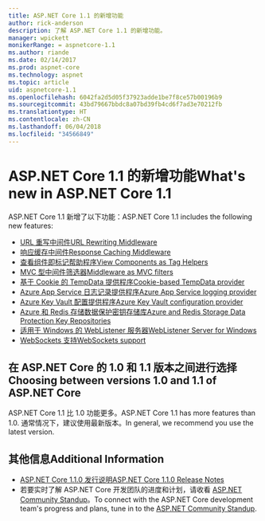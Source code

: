 ```yaml
---
title: ASP.NET Core 1.1 的新增功能
author: rick-anderson
description: 了解 ASP.NET Core 1.1 的新增功能。
manager: wpickett
monikerRange: = aspnetcore-1.1
ms.author: riande
ms.date: 02/14/2017
ms.prod: aspnet-core
ms.technology: aspnet
ms.topic: article
uid: aspnetcore-1.1
ms.openlocfilehash: 6042fa2d5d05f37923adde1be7f8ce57b00196b9
ms.sourcegitcommit: 43bd79667bbdc8a07bd39fb4cd6f7ad3e70212fb
ms.translationtype: HT
ms.contentlocale: zh-CN
ms.lasthandoff: 06/04/2018
ms.locfileid: "34566849"
---
```

# <a name="whats-new-in-aspnet-core-11"></a><span data-ttu-id="fac11-103">ASP.NET Core 1.1 的新增功能</span><span class="sxs-lookup"><span data-stu-id="fac11-103">What's new in ASP.NET Core 1.1</span></span>

<span data-ttu-id="fac11-104">ASP.NET Core 1.1 新增了以下功能：</span><span class="sxs-lookup"><span data-stu-id="fac11-104">ASP.NET Core 1.1 includes the following new features:</span></span>

- [<span data-ttu-id="fac11-105">URL 重写中间件</span><span class="sxs-lookup"><span data-stu-id="fac11-105">URL Rewriting Middleware</span></span>](xref:fundamentals/url-rewriting)
- [<span data-ttu-id="fac11-106">响应缓存中间件</span><span class="sxs-lookup"><span data-stu-id="fac11-106">Response Caching Middleware</span></span>](xref:performance/caching/middleware)
- [<span data-ttu-id="fac11-107">查看组件即标记帮助程序</span><span class="sxs-lookup"><span data-stu-id="fac11-107">View Components as Tag Helpers</span></span>](xref:mvc/views/view-components#invoking-a-view-component-as-a-tag-helper)
- [<span data-ttu-id="fac11-108">MVC 型中间件筛选器</span><span class="sxs-lookup"><span data-stu-id="fac11-108">Middleware as MVC filters</span></span>](xref:mvc/controllers/filters#using-middleware-in-the-filter-pipeline)
- [<span data-ttu-id="fac11-109">基于 Cookie 的 TempData 提供程序</span><span class="sxs-lookup"><span data-stu-id="fac11-109">Cookie-based TempData provider</span></span>](xref:fundamentals/app-state#tempdata)
- [<span data-ttu-id="fac11-110">Azure App Service 日志记录提供程序</span><span class="sxs-lookup"><span data-stu-id="fac11-110">Azure App Service logging provider</span></span>](xref:fundamentals/logging/index#azure-app-service-provider)
- [<span data-ttu-id="fac11-111">Azure Key Vault 配置提供程序</span><span class="sxs-lookup"><span data-stu-id="fac11-111">Azure Key Vault configuration provider</span></span>](xref:security/key-vault-configuration)
- [<span data-ttu-id="fac11-112">Azure 和 Redis 存储数据保护密钥存储库</span><span class="sxs-lookup"><span data-stu-id="fac11-112">Azure and Redis Storage Data Protection Key Repositories</span></span>](xref:security/data-protection/implementation/key-storage-providers#azure-and-redis)
- [<span data-ttu-id="fac11-113">适用于 Windows 的 WebListener 服务器</span><span class="sxs-lookup"><span data-stu-id="fac11-113">WebListener Server for Windows</span></span>](xref:fundamentals/servers/weblistener)
- [<span data-ttu-id="fac11-114">WebSockets 支持</span><span class="sxs-lookup"><span data-stu-id="fac11-114">WebSockets support</span></span>](xref:fundamentals/websockets)

## <a name="choosing-between-versions-10-and-11-of-aspnet-core"></a><span data-ttu-id="fac11-115">在 ASP.NET Core 的 1.0 和 1.1 版本之间进行选择</span><span class="sxs-lookup"><span data-stu-id="fac11-115">Choosing between versions 1.0 and 1.1 of ASP.NET Core</span></span>

<span data-ttu-id="fac11-116">ASP.NET Core 1.1 比 1.0 功能更多。</span><span class="sxs-lookup"><span data-stu-id="fac11-116">ASP.NET Core 1.1 has more features than 1.0.</span></span> <span data-ttu-id="fac11-117">通常情况下，建议使用最新版本。</span><span class="sxs-lookup"><span data-stu-id="fac11-117">In general, we recommend you use the latest version.</span></span>

## <a name="additional-information"></a><span data-ttu-id="fac11-118">其他信息</span><span class="sxs-lookup"><span data-stu-id="fac11-118">Additional Information</span></span>

- [<span data-ttu-id="fac11-119">ASP.NET Core 1.1.0 发行说明</span><span class="sxs-lookup"><span data-stu-id="fac11-119">ASP.NET Core 1.1.0 Release Notes</span></span>](https://github.com/aspnet/Home/releases/tag/1.1.0)
- <span data-ttu-id="fac11-120">若要实时了解 ASP.NET Core 开发团队的进度和计划，请收看 [ASP.NET Community Standup](https://live.asp.net/)。</span><span class="sxs-lookup"><span data-stu-id="fac11-120">To connect with the ASP.NET Core development team's progress and plans, tune in to the [ASP.NET Community Standup](https://live.asp.net/).</span></span>
